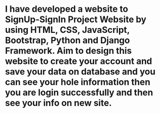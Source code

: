 # I have developed a website to SignUp-SignIn Project Website by using HTML, CSS, JavaScript, Bootstrap, Python and Django Framework. Aim to design this website to create your account and save your data on database and you can see your hole information then you are login successfully and then see your info on new site.  
